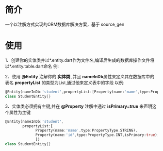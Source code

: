 简介
===

一个以注解方式实现的ORM数据库解决方案，基于 source_gen

使用
===
1、创建你的实体类并以*.entity.dart作为文件名,编译后生成的数据库操作文件将以*.entity.table.dart命名 例:



2、使用 **@Entity** 注解你的 **实体类** ,并且 **nameInDb**属性来定义其在数据库中的表名 **propertyList** 的类型为List,通过他来定义表中的字段 以例:
```Dart
@Entity(nameInDb:'student',propertyList:[Property(name:'name',type:PropertyType.STRING)])
class StudentEntity{}
```

3、实体类必须拥有主键,并在 **@Property** 注解中通过 **isPrimary=true** 来声明这个属性为主键
```Dart
@Entity(nameInDb:'student',
        propertyList:[
              Property(name:'name',type:PropertyType.STRING),
              Property(name:'id',type:PropertyType.INT,isPrimary:true),
              ])
class StudentEntity{}
```

